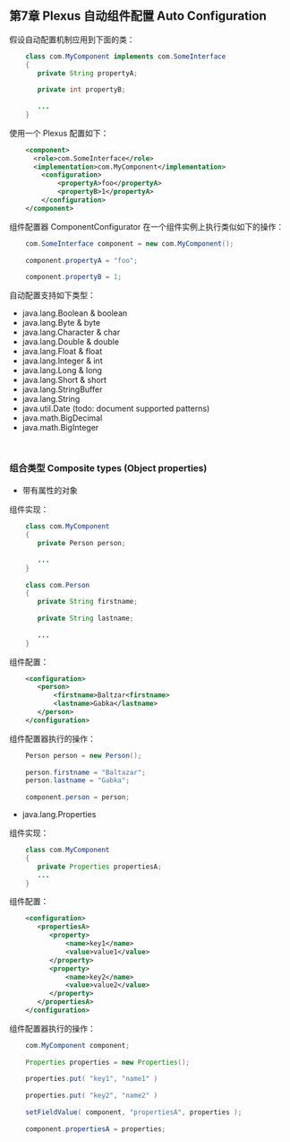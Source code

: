 ## 第7章 Plexus 自动组件配置 Auto Configuration ##

假设自动配置机制应用到下面的类：

```java
    class com.MyComponent implements com.SomeInterface
    {
       private String propertyA;
     
       private int propertyB;
     
       ...
    }
```

使用一个 Plexus 配置如下：

```xml
    <component>
      <role>com.SomeInterface</role>
      <implementation>com.MyComponent</implementation>
        <configuration>
            <propertyA>foo</propertyA>
            <propertyB>1</propertyA>
        </configuration>
    </component>
```

组件配置器 ComponentConfigurator 在一个组件实例上执行类似如下的操作：

```java
    com.SomeInterface component = new com.MyComponent();
     
    component.propertyA = "foo";
     
    component.propertyB = 1;
```

自动配置支持如下类型：

- java.lang.Boolean & boolean
- java.lang.Byte & byte
- java.lang.Character & char
- java.lang.Double & double
- java.lang.Float & float
- java.lang.Integer & int
- java.lang.Long & long
- java.lang.Short & short
- java.lang.StringBuffer
- java.lang.String
- java.util.Date (todo: document supported patterns)
- java.math.BigDecimal
- java.math.BigInteger



<br/>

#### <font size=3><b>组合类型 Composite types (Object properties)</b></font> ####

- 带有属性的对象

组件实现：

```java
    class com.MyComponent
    {
       private Person person;
     
       ...
    }
     
    class com.Person
    {
       private String firstname;
     
       private String lastname;
     
       ...
    }
```

组件配置：

```xml
    <configuration>
       <person>
           <firstname>Baltzar<firstname>
           <lastname>Gabka</lastname>
       </person>
    </configuration>
```

组件配置器执行的操作：

```java
    Person person = new Person();
     
    person.firstname = "Baltazar";
    person.lastname = "Gabka";
     
    component.person = person;
```

- java.lang.Properties

组件实现：

```java
    class com.MyComponent
    {
       private Properties propertiesA;
       ...
    }
```

组件配置：

```xml
    <configuration>
       <propertiesA>
          <property>
              <name>key1</name>
              <value>value1</value>
          </property>
          <property>
              <name>key2</name>
              <value>value2</value>
          </property>
       </propertiesA>
    </configuration>
```

组件配置器执行的操作：

```java
    com.MyComponent component;
     
    Properties properties = new Properties();
     
    properties.put( "key1", "name1" )
     
    properties.put( "key2", "name2" )
     
    setFieldValue( component, "propertiesA", properties );
     
    component.propertiesA = properties;
```













